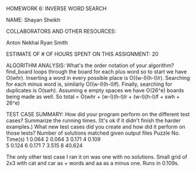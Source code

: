 HOMEWORK 6: INVERSE WORD SEARCH


NAME: Shayan Sheikh


COLLABORATORS AND OTHER RESOURCES: 

Anton Nekhai
Ryan Smith

ESTIMATE OF # OF HOURS SPENT ON THIS ASSIGNMENT:  20

ALGORITHM ANALYSIS:
What's the order notation of your algorithm?
find_board loops through the board for each plus word so to start we have
O(w*h*r). Inserting a word in every possible place is O((w-l)(h-l)*l*r). 
Searching for each minus word is, similarly O((w-l)(h-l)*l*f). Finally, 
searching for duplicates is O(s*w*h). Assuming e empty spaces we have 
O(26^e) boards being made as well. 
So total = O(w*h*r + (w-l)(h-l)*l*r + (w-l)(h-l)*l*f + s*w*h + 26^e)


TEST CASE SUMMARY:
How did your program perform on the different test cases?  Summarize
the running times.  (It's ok if it didn't finish the harder examples.)
What new test cases did you create and how did it perform on those
tests?
Number of solutions matched given output files
Puzzle No.		Time(s)
1				0.064
2  				0.064
3				0.171
4 				0.109	
5				0.124
6 				0.171
7 				3.515
8				40.624

The only other test case I ran it on was one with no solutions. Small grid
of 2x3 with cat and car as + words and aa as a minus one. Runs in 0.109s. 
